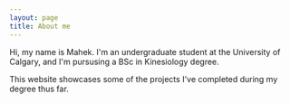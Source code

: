 ```yaml
---
layout: page
title: About me 
---
```

Hi, my name is Mahek. I'm an undergraduate student at the University of Calgary, and I'm pursusing a BSc in Kinesiology degree. 


This website showcases some of the projects I've completed during my degree thus far.  



